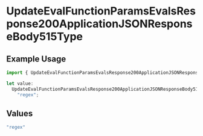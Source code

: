 # UpdateEvalFunctionParamsEvalsResponse200ApplicationJSONResponseBody515Type

## Example Usage

```typescript
import { UpdateEvalFunctionParamsEvalsResponse200ApplicationJSONResponseBody515Type } from "@orq-ai/node/models/operations";

let value:
  UpdateEvalFunctionParamsEvalsResponse200ApplicationJSONResponseBody515Type =
    "regex";
```

## Values

```typescript
"regex"
```